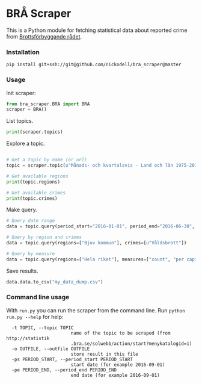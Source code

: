 # BRÅ Scraper

This is a Python module for fetching statistical data about reported crime from [Brottsförbyggande rådet](http://statistik.bra.se/solwebb/action/index).

### Installation

```
pip install git+ssh://git@github.com/nickodell/bra_scraper@master
```


### Usage

Init scraper:

```python
from bra_scraper.BRA import BRA
scraper = BRA()
```

List topics.

```python
print(scraper.topics)
```

Explore a topic.

```python

# Get a topic by name (or url)
topic = scraper.topic(u"Månads- och kvartalsvis - Land och län 1975-2014, land och region 2015-")

# Get available regions
print(topic.regions)

# Get available crimes
print(topic.crimes)

```

Make query.

```python
# Query date range
data = topic.query(period_start="2016-01-01", period_end="2016-06-30", period_length="monthly")

# Query by region and crimes
data = topic.query(regions=["Bjuv kommun"], crimes=[u"Våldsbrott"])

# Query by measure
data = topic.query(regions=["Hela riket"], measures=["count", "per capita"])
```

Save results.

```python
data.data.to_csv("my_data_dump.csv")
```

### Command line usage

With `run.py` you can run the scraper from the command line. Run `python run.py --help` for help:

```
  -t TOPIC, --topic TOPIC
                        name of the topic to be scraped (from http://statistik
                        .bra.se/solwebb/action/start?menykatalogid=1)
  -o OUTFILE, --outfile OUTFILE
                        store result in this file
  -ps PERIOD_START, --period_start PERIOD_START
                        start date (for example 2016-09-01)
  -pe PERIOD_END, --period_end PERIOD_END
                        end date (for example 2016-09-01)
```
